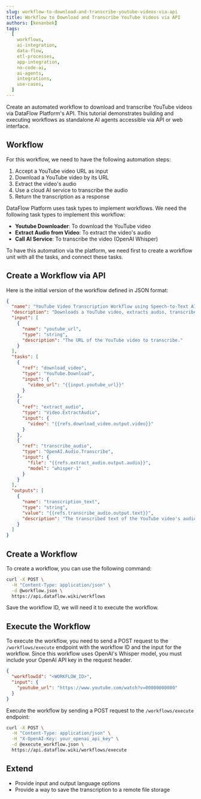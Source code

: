 ```yaml
---
slug: workflow-to-download-and-transcribe-youtube-videos-via-api
title: Workflow to Download and Transcribe YouTube Videos via API
authors: [kenanbek]
tags:
  [
    workflows,
    ai-integration,
    data-flow,
    etl-processes,
    app-integration,
    no-code-ai,
    ai-agents,
    integrations,
    use-cases,
  ]
---
```


Create an automated workflow to download and transcribe YouTube videos via DataFlow Platform's API. This tutorial demonstrates building and executing workflows as standalone AI agents accessible via API or web interface.

<!-- truncate -->

## Workflow

For this workflow, we need to have the following automation steps:

1. Accept a YouTube video URL as input
2. Download a YouTube video by its URL
3. Extract the video's audio
4. Use a cloud AI service to transcribe the audio
5. Return the transcription as a response

DataFlow Platform uses task types to implement workflows. We need the following task types to implement this workflow:

- **Youtube Downloader**: To download the YouTube video
- **Extract Audio from Video**: To extract the video's audio
- **Call AI Service**: To transcribe the video (OpenAI Whisper)

To have this automation via the platform, we need first to create a workflow unit with all the tasks, and connect these tasks.

## Create a Workflow via API

Here is the initial version of the workflow defined in JSON format:

```json
{
  "name": "YouTube Video Transcription Workflow using Speech-to-Text AI model",
  "description": "Downloads a YouTube video, extracts audio, transcribes it using OpenAI's Whisper model, and returns the transcription text.",
  "input": [
    {
      "name": "youtube_url",
      "type": "string",
      "description": "The URL of the YouTube video to transcribe."
    }
  ],
  "tasks": [
    {
      "ref": "download_video",
      "type": "YouTube.Download",
      "input": {
        "video_url": "{{input.youtube_url}}"
      }
    },
    {
      "ref": "extract_audio",
      "type": "Video.ExtractAudio",
      "input": {
        "video": "{{refs.download_video.output.video}}"
      }
    },
    {
      "ref": "transcribe_audio",
      "type": "OpenAI.Audio.Transcribe",
      "input": {
        "file": "{{refs.extract_audio.output.audio}}",
        "model": "whisper-1"
      }
    }
  ],
  "outputs": [
    {
      "name": "transcription_text",
      "type": "string",
      "value": "{{refs.transcribe_audio.output.text}}",
      "description": "The transcribed text of the YouTube video's audio."
    }
  ]
}
```

## Create a Workflow

To create a workflow, you can use the following command:

```bash
curl -X POST \
  -H "Content-Type: application/json" \
  -d @workflow.json \
  https://api.dataflow.wiki/workflows
```

Save the workflow ID, we will need it to execute the workflow.

## Execute the Workflow

To execute the workflow, you need to send a POST request to the `/workflows/execute` endpoint with the workflow ID and the input for the workflow. Since this workflow uses OpenAI's Whisper model, you must include your OpenAI API key in the request header.

```json
{
  "workflowId": "<WORKFLOW_ID>",
  "input": {
    "youtube_url": "https://www.youtube.com/watch?v=00000000000"
  }
}
```

Execute the workflow by sending a POST request to the `/workflows/execute` endpoint:

```bash
curl -X POST \
  -H "Content-Type: application/json" \
  -H "X-OpenAI-Key: your_openai_api_key" \
  -d @execute_workflow.json \
  https://api.dataflow.wiki/workflows/execute
```

## Extend

- Provide input and output language options
- Provide a way to save the transcription to a remote file storage
